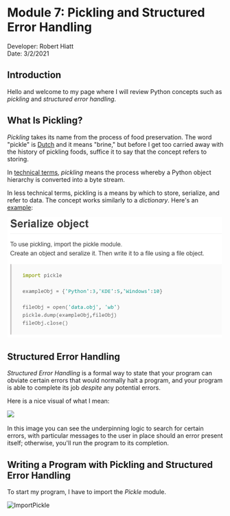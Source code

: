 # Module 7: Pickling and Structured Error Handling
Developer: Robert Hiatt <br/>
Date: 3/2/2021

## Introduction
Hello and welcome to my page where I will review Python concepts such as _pickling_ and _structured error handling_.

## What Is Pickling?
_Pickling_ takes its name from the process of food preservation. The word "pickle" is [Dutch](https://www.etymonline.com/word/pickle#:~:text=pickle%20(n.)%20c.%201400,%20%22spiced%20sauce%20served%20with,which%20are%20of%20uncertain%20origin%20or%20original%20meaning.) and it means "brine," but before I get too carried away with the history of pickling foods, suffice it to say that the concept refers to storing. 

In [technical terms](https://www.geeksforgeeks.org/pickle-python-object-serialization/), _pickling_ means the process whereby a Python object hierarchy is converted into a byte stream.

In less technical terms, pickling is a means by which to store, serialize, and refer to data. The concept works similarly to a _dictionary_. Here's an [example](https://pythonbasics.org/pickle/):

<img src = "https://github.com/roberthiatt/ITFDN110B-Mod07/blob/main/docs/Serialize.PNG" width = "500">

## Structured Error Handling
_Structured Error Handling_ is a formal way to state that your program can obviate certain errors that would normally halt a program, and your program is able to complete its job _despite_ any potential errors.

Here is a nice visual of what I mean:

<img src = "https://files.realpython.com/media/try_except_else_finally.a7fac6c36c55.png" width = "500">

In this image you can see the underpinning logic to search for certain errors, with particular messages to the user in place should an error present itself; otherwise, you'll run the program to its completion.

## Writing a Program with Pickling and Structured Error Handling
To start my program, I have to import the _Pickle_ module.

<img width="539" alt="ImportPickle" src="https://user-images.githubusercontent.com/60247240/109703552-73786b00-7b4a-11eb-9672-5d48af5b2f61.PNG">
